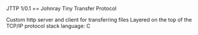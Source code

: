 JTTP 1/0.1 == Johnray Tiny Transfer Protocol

Custom http server and client for transferring files
Layered on the top of the TCP/IP protocol stack
language: C
